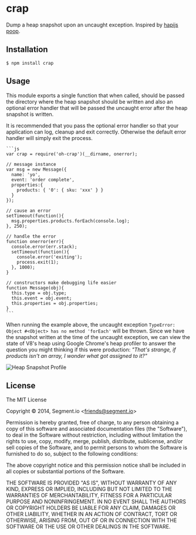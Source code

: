 
# crap

Dump a heap snapshot upon an uncaught exception. Inspired by [hapijs poop](https://github.com/hapijs/poop).

## Installation

    $ npm install crap

## Usage

This module exports a single function that when called, should be passed the directory where the heap snapshot should be written and also an optional error handler that will be passed the uncaught error after the heap snapshot is written.

It is recommended that you pass the optional error handler so that your application can log, cleanup and exit correctly. Otherwise the default error handler will simply exit the process.

    ```js
    var crap = require('oh-crap')(__dirname, onerror);

    // message instance
    var msg = new Message({
      name: 'yo',
      event: 'order complete',
      properties:{
        products: { '0': { sku: 'xxx' } }
      }
    });

    // cause an error
    setTimeout(function(){
      msg.properties.products.forEach(console.log);
    }, 250);

    // handle the error
    function onerror(err){
      console.error(err.stack);
      setTimeout(function(){
        console.error('exiting');
        process.exit(1);
      }, 1000);
    }

    // constructors make debugging life easier
    function Message(obj){
      this.type = obj.type;
      this.event = obj.event;
      this.properties = obj.properties;
    }
    ```

When running the example above, the uncaught exception `TypeError: Object #<Object> has no method 'forEach'` will be thrown. Since we have the snapshot written at the time of the uncaught exception, we can view the state of V8's heap using Google Chrome's heap profiler to answer the question you might thinking if this were production: *"That's strange, if products isn't an array, I wonder what got assigned to it?"*

![Heap Snapshot Profile](https://i.cloudup.com/SbLcyKu6y5.png)

## License

The MIT License

Copyright &copy; 2014, Segment.io &lt;friends@segment.io&gt;

Permission is hereby granted, free of charge, to any person obtaining a copy of this software and associated documentation files (the "Software"), to deal in the Software without restriction, including without limitation the rights to use, copy, modify, merge, publish, distribute, sublicense, and/or sell copies of the Software, and to permit persons to whom the Software is furnished to do so, subject to the following conditions:

The above copyright notice and this permission notice shall be included in all copies or substantial portions of the Software.

THE SOFTWARE IS PROVIDED "AS IS", WITHOUT WARRANTY OF ANY KIND, EXPRESS OR IMPLIED, INCLUDING BUT NOT LIMITED TO THE WARRANTIES OF MERCHANTABILITY, FITNESS FOR A PARTICULAR PURPOSE AND NONINFRINGEMENT. IN NO EVENT SHALL THE AUTHORS OR COPYRIGHT HOLDERS BE LIABLE FOR ANY CLAIM, DAMAGES OR OTHER LIABILITY, WHETHER IN AN ACTION OF CONTRACT, TORT OR OTHERWISE, ARISING FROM, OUT OF OR IN CONNECTION WITH THE SOFTWARE OR THE USE OR OTHER DEALINGS IN THE SOFTWARE.

